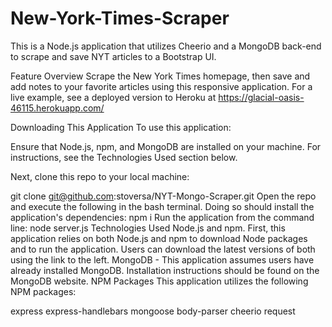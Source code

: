 # New-York-Times-Scraper

This is a Node.js application that utilizes Cheerio and a MongoDB back-end to scrape and save NYT articles to a Bootstrap UI.

Feature Overview
Scrape the New York Times homepage, then save and add notes to your favorite articles using this responsive application.
For a live example, see a deployed version to Heroku at https://glacial-oasis-46115.herokuapp.com/

Downloading This Application
To use this application:

Ensure that Node.js, npm, and MongoDB are installed on your machine. For instructions, see the Technologies Used section below.

Next, clone this repo to your local machine:

git clone git@github.com:stoversa/NYT-Mongo-Scraper.git
Open the repo and execute the following in the bash terminal. Doing so should install the application's dependencies:
npm i
Run the application from the command line:
node server.js
Technologies Used
Node.js and npm. First, this application relies on both Node.js and npm to download Node packages and to run the application. Users can download the latest versions of both using the link to the left.
MongoDB - This application assumes users have already installed MongoDB. Installation instructions should be found on the MongoDB website.
NPM Packages
This application utilizes the following NPM packages:

express
express-handlebars
mongoose
body-parser
cheerio
request